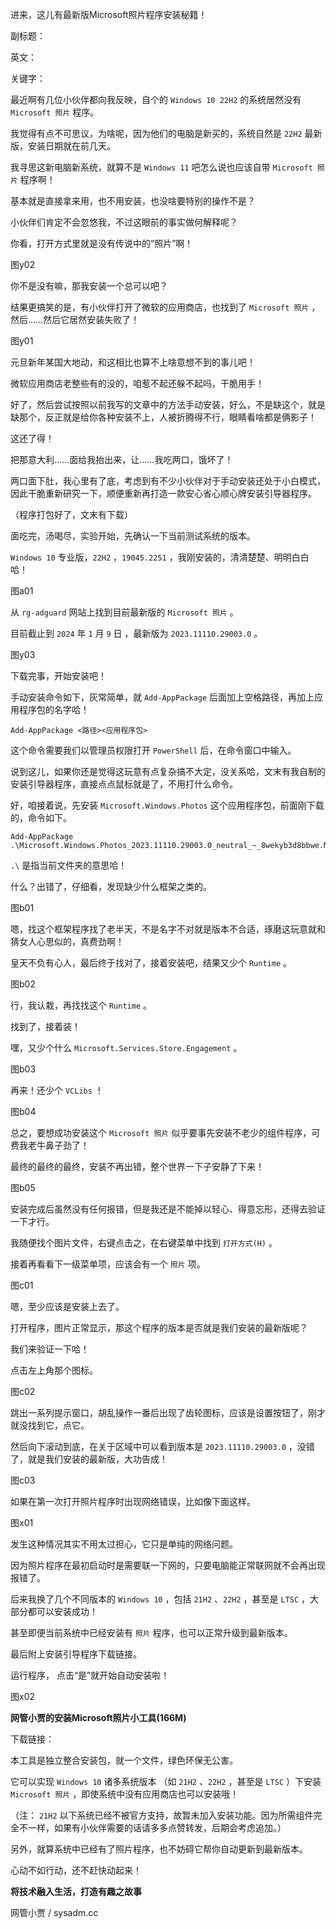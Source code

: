 进来，这儿有最新版Microsoft照片程序安装秘籍！

副标题：

英文：

关键字：





最近啊有几位小伙伴都向我反映，自个的 `Windows 10 22H2` 的系统居然没有 `Microsoft 照片` 程序。

我觉得有点不可思议，为啥呢，因为他们的电脑是新买的，系统自然是 `22H2` 最新版，安装日期就在前几天。

我寻思这新电脑新系统，就算不是 `Windows 11` 吧怎么说也应该自带 `Microsoft 照片` 程序啊！

基本就是直接拿来用，也不用安装，也没啥要特别的操作不是？

小伙伴们肯定不会忽悠我，不过这眼前的事实做何解释呢？

你看，打开方式里就是没有传说中的“照片”啊！

图y02



你不是没有嘛，那我安装一个总可以吧？

结果更搞笑的是，有小伙伴打开了微软的应用商店，也找到了 `Microsoft 照片` ，然后……然后它居然安装失败了！

图y01



元旦新年某国大地动，和这相比也算不上啥意想不到的事儿吧！

微软应用商店老整些有的没的，咱惹不起还躲不起吗，干脆用手！

好了，然后尝试按照以前我写的文章中的方法手动安装，好么，不是缺这个，就是缺那个，反正就是给你各种安装不上，人被折腾得不行，眼睛看啥都是俩影子！

这还了得！

把那意大利……面给我抬出来，让……我吃两口，饿坏了！



两口面下肚，我心里有了底，考虑到有不少小伙伴对于手动安装还处于小白模式，因此干脆重新研究一下，顺便重新再打造一款安心省心顺心牌安装引导器程序。

（程序打包好了，文末有下载）



面吃完，汤喝尽，实验开始，先确认一下当前测试系统的版本。

`Windows 10` 专业版，`22H2` ，`19045.2251` ，我刚安装的，清清楚楚、明明白白哈！

图a01



从 `rg-adguard` 网站上找到目前最新版的 `Microsoft 照片` 。

目前截止到 `2024` 年 `1` 月 `9` 日 ，最新版为 `2023.11110.29003.0` 。

图y03



下载完事，开始安装吧！

手动安装命令如下，灰常简单，就 `Add-AppPackage` 后面加上空格路径，再加上应用程序包的名字哈！

```
Add-AppPackage <路径><应用程序包>
```



这个命令需要我们以管理员权限打开 `PowerShell` 后，在命令窗口中输入。

说到这儿，如果你还是觉得这玩意有点复杂搞不大定，没关系哈，文末有我自制的安装引导器程序，直接点点鼠标就是了，不用打什么命令。



好，咱接着说，先安装 `Microsoft.Windows.Photos` 这个应用程序包，前面刚下载的，命令如下。

```
Add-AppPackage .\Microsoft.Windows.Photos_2023.11110.29003.0_neutral_~_8wekyb3d8bbwe.Msixbundle
```



`.\` 是指当前文件夹的意思哈！

什么？出错了，仔细看，发现缺少什么框架之类的。

图b01



嗯，找这个框架程序找了老半天，不是名字不对就是版本不合适，琢磨这玩意就和猜女人心思似的，真费劲啊！

皇天不负有心人，最后终于找对了，接着安装吧，结果又少个 `Runtime` 。

图b02



行，我认栽，再找找这个 `Runtime` 。

找到了，接着装！

嘿，又少个什么 `Microsoft.Services.Store.Engagement` 。

图b03



再来！还少个 `VCLibs` ！

图b04



总之，要想成功安装这个 `Microsoft 照片` 似乎要事先安装不老少的组件程序，可费我老牛鼻子劲了！

最终的最终的最终，安装不再出错，整个世界一下子安静了下来！

图b05



安装完成后虽然没有任何报错，但是我还是不能掉以轻心、得意忘形，还得去验证一下才行。

我随便找个图片文件，右键点击之，在右键菜单中找到 `打开方式(H)` 。

接着再看看下一级菜单项，应该会有一个 `照片` 项。

图c01



嗯，至少应该是安装上去了。

打开程序，图片正常显示，那这个程序的版本是否就是我们安装的最新版呢？

我们来验证一下哈！

点击左上角那个图标。

图c02



跳出一系列提示窗口，胡乱操作一番后出现了齿轮图标，应该是设置按钮了，刚才就没找到它，点它。

然后向下滚动到底，在关于区域中可以看到版本是 `2023.11110.29003.0` ，没错了，就是我们安装的最新版，大功告成！

图c03



如果在第一次打开照片程序时出现网络错误，比如像下面这样。

图x01



发生这种情况其实不用太过担心，它只是单纯的网络问题。

因为照片程序在最初启动时是需要联一下网的，只要电脑能正常联网就不会再出现报错了。



后来我换了几个不同版本的 `Windows 10` ，包括 `21H2` 、`22H2` ，甚至是 `LTSC` ，大部分都可以安装成功！

甚至即便当前系统中已经安装有 `照片` 程序，也可以正常升级到最新版本。



最后附上安装引导程序下载链接。

运行程序， 点击“是”就开始自动安装啦！

图x02



**网管小贾的安装Microsoft照片小工具(166M)**

下载链接：





本工具是独立整合安装包，就一个文件，绿色环保无公害。

它可以实现 `Windows 10` 诸多系统版本 （如 `21H2` 、`22H2` ，甚至是 `LTSC` ）下安装 `Microsoft 照片` ，即使系统中没有应用商店也可以安装哦！

（注： `21H2` 以下系统已经不被官方支持，故暂未加入安装功能。因为所需组件完全不一样，如果有小伙伴需要的话请多多点赞转发，后期会考虑追加。）

另外，就算系统中已经有了照片程序，也不妨碍它帮你自动更新到最新版本。

心动不如行动，还不赶快动起来！







**将技术融入生活，打造有趣之故事**

网管小贾 / sysadm.cc